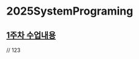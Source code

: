 # 2025SystemPrograming

## [1주차 수업내용](https://github.com/GUBBIB/2025SystemPrograming/tree/main/1Week0307)
// 123 
